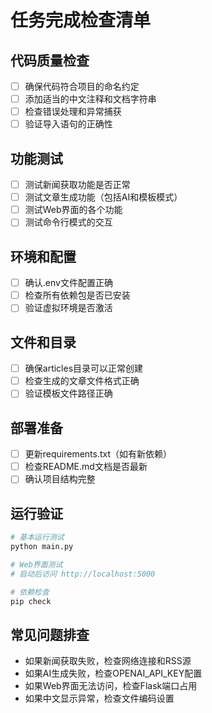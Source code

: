 # 任务完成检查清单

## 代码质量检查
- [ ] 确保代码符合项目的命名约定
- [ ] 添加适当的中文注释和文档字符串
- [ ] 检查错误处理和异常捕获
- [ ] 验证导入语句的正确性

## 功能测试
- [ ] 测试新闻获取功能是否正常
- [ ] 测试文章生成功能（包括AI和模板模式）
- [ ] 测试Web界面的各个功能
- [ ] 测试命令行模式的交互

## 环境和配置
- [ ] 确认.env文件配置正确
- [ ] 检查所有依赖包是否已安装
- [ ] 验证虚拟环境是否激活

## 文件和目录
- [ ] 确保articles目录可以正常创建
- [ ] 检查生成的文章文件格式正确
- [ ] 验证模板文件路径正确

## 部署准备
- [ ] 更新requirements.txt（如有新依赖）
- [ ] 检查README.md文档是否最新
- [ ] 确认项目结构完整

## 运行验证
```bash
# 基本运行测试
python main.py

# Web界面测试
# 启动后访问 http://localhost:5000

# 依赖检查
pip check
```

## 常见问题排查
- 如果新闻获取失败，检查网络连接和RSS源
- 如果AI生成失败，检查OPENAI_API_KEY配置
- 如果Web界面无法访问，检查Flask端口占用
- 如果中文显示异常，检查文件编码设置